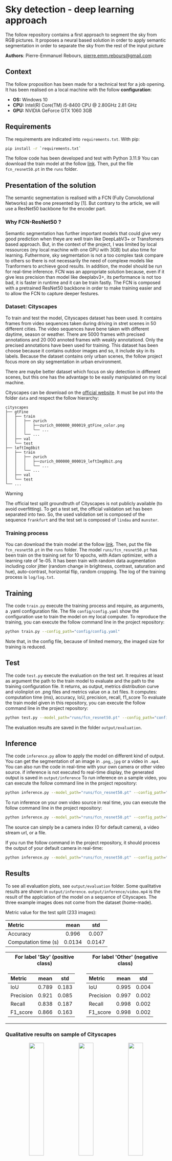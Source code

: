 # Sky detection - deep learning approach

The follow repository contains a first approach to segment the sky from  RGB pictures.
It proposes a neural based solution in order to apply semantic segmentation in order to separate the sky from the rest of the input picture

**Authors**: Pierre-Emmanuel Rebours, pierre.emm.rebours@gmail.com

## Context

The follow proposition has been made for a technical test for a job opening. It has been realised on a local machine with the follow **configuration**:
- **OS:** Windows 10
- **CPU:** Intel(R) Core(TM) i5-8400 CPU @ 2.80GHz   2.81 GHz
- **GPU:** NVIDIA GeForce GTX 1060 3GB

## Requirements

The requirements are indicated into `requirements.txt`. With pip:
```bash
pip install -r `requirements.txt`
```
The follow code has been developed and test with Python 3.11.9
You can download the train model at the follow [link](https://drive.google.com/file/d/1jC3rfhn1ANDZa1LhS2PkrRz2abkB8V_k/view?usp=sharing). Then, put the file `fcn_resnet50.pt` in the `runs` folder.


## Presentation of the solution

The semantic segmentation is realised with a FCN (Fully Convolutional Networks) as the one presented by [1]. But contrary to the article, we will use a ResNet50 backbone for the encoder part.

### Why FCN-ResNet50 ?

Semantic segmentation has further important models that could give very good prediction when theye are well train like DeepLabV3+ or Transfomers based approach.
But, in the context of the project, I was limited by local ressources (my local machine with one GPU with 3GB) but also time for learning.
Futhermore, sky segmentation is not a too complex task compare to others so there is not necessarily the need of complexe models like Tranformers to archieve good results.
In addition, the model should be run for real-time inference.
FCN was an appropriate solution because, even if it give less precision than model like deeplabv3+, its performance is not too bad, it is faster in runtime and it can be train fastly.
The FCN is composed with a pretrained ResNet50 backbone in order to make training easier and to allow the FCN to capture deeper festures.

### Dataset: Cityscapes

To train and test the model, Cityscapes dataset has been used. It contains frames from video sequences taken during driving in stret scenes in 50 different cities. The video sequences have bene taken with different daytime, season or weather.
There are 5000 frames with precised annotations and 20 000 annoted frames with weakly annotationd. Only the precised annotations have been used for training.
This dataset has been choose because it contains outdoor images and so, it include sky in its labels.
Because the dataset contains only urban scenes, the follow project focus more on sky segmentation in urban environment.

There are maybe better dataset which focus on sky detection in diffenent scenes, but this one has the advantage to be easily manipulated on my local machine.

Cityscapes can be download on the [official website](https://www.cityscapes-dataset.com/). It must be put into the folder `data` and respect the follow hierarchy:

    cityscapes
    ├── gtFine
    │   ├── train
    │   │   ├── zurich
    │   │   │   ├──zurich_000000_000019_gtFine_color.png
    │   │   │   └── ...
    │   │   └── ...
    │   ├── val
    │   └── test
    ├── leftImg8bit                  
    │   ├── train
    │   │   ├── zurich
    │   │   │   ├──zurich_000000_000019_leftImg8bit.png
    │   │   │   └── ...
    │   │   └── ...          
    │   ├── val         
    │   └── test                
    └── ...

> [!WARNING]
> The official test split groundtruth of Cityscapes is not publicly available (to avoid overfitting). To get a test set, the official validation set has been separated into two.
> So, the used validation set is composed of the sequence  `frankfurt` and the test set is composed of `lindau` and `munster`.

### Training process

You can download the train model at the follow [link](https://drive.google.com/file/d/1jC3rfhn1ANDZa1LhS2PkrRz2abkB8V_k/view?usp=sharing). Then, put the file `fcn_resnet50.pt` in the `runs` folder.
The model `runs/fcn_resnet50.pt` has been train on the training set for 10 epochs, with Adam optimizer, with a learning rate of 1e-05.
It has been train with random data augmentation including color jitter (random change in brightness, contrast, saturation and hue), auto-contrast, horizontal flip, random cropping.
The log of the training process is `log/log.txt`.

## Training

The code `train.py` execute the training process and require, as arguments, a .yaml configuration file. The file `config/config.yaml` show the configuration use to train the model on my local computer.
To reproduce the training, you can execute the follow command line in the project repository:

```bash
python train.py --config_path="config/config.yaml"
```

Note that, in the config file, because of limited memory, the imaged size for training is reduced.

## Test

The code `test.py` execute the evaluation on the test set. It requires at least as argument the path to the train model to evaluate and the path to the training configuration file.
It returns, as output, metrics distribution curve and violinplot on .png files and metrics value on a .txt files. It computes: computation time (ms), accuracy, IoU, precision, recall, f1_score
To evaluate the train model given in this repository, you can execute the follow command line in the project repository:

```bash
python test.py --model_path="runs/fcn_resnet50.pt" --config_path="config/config.yaml"
```

The evaluation results are saved in the folder `output/evaluation`.

##  Inference

The code `inference.py` allow to apply the model on different kind of output. You can get the segmentation of an image in `.png`,`.jpg` or a video in `.mp4`.
You can also run the code in real-time with your own camera or other video source. if inference is not executed fo real-time display, the generated output is saved in `output/inference`
To run inference on a sample video, you can execute the follow command line in the project repository:

```bash
python inference.py --model_path="runs/fcn_resnet50.pt" --config_path="config/config.yaml" --input="sample/video.mp4"
```

To run inference on your own video source in real time, you can execute the follow command line in the project repository:

```bash
python inference.py --model_path="runs/fcn_resnet50.pt" --config_path="config/config.yaml" --input="your/video/source" --real_time
```

The source can simply be a camera index (0 for default camera), a video stream url, or a file.

If you run the follow command in the project repository, it should process the output of your default camera in real-time:

```bash
python inference.py --model_path="runs/fcn_resnet50.pt" --config_path="config/config.yaml"
```

## Results

To see all evaluation plots, see `output/evaluation` folder. Some qualitative results are shown in `output/inference`.
`output/inference/video.mp4` is the result of the applciation of the model on a sequence of Cityscapes. The three example images does not come from the dataset (home-made).

Metric value for the test split (233 images):
<div align="center">

|  Metric         | mean  | std |
| :--------        | :-------------: | :----:   | 
| Accuracy  | 0.996       |  0.007     | 
| Computation time (s)  | 0.0134      |  0.0147      | 

</div>

<div align="center">
<table>
<tr><th>For label 'Sky' (positive class)</th><th>For label 'Other' (negative class)</th></tr>
<tr><td>

|  Metric  | mean  | std |
| :--------        | :-------------: | :----:   | 
| IoU  | 0.789      |  0.183     | 
| Precision | 0.921      |  0.085      |
| Recall | 0.838      |  0.187      | 
| F1_score | 0.866      |  0.163     | 

</td><td>

|  Metric     | mean  | std |
| :--------        | :-------------: | :----:   | 
| IoU  | 0.995       |  0.004     | 
| Precision | 0.997      |  0.002      |
| Recall | 0.998      |  0.002     | 
| F1_score | 0.998      |  0.002     | 

</td></tr> </table>
</div>

### Qualitative results on sample of Cityscapes

<div align="center">
<img src="./sample/cityscapes_lindau.png"   width="30%">
<img src="./sample/cityscapes_munster.png"   width="30%">
<img src="./sample/cityscapes_munster_2.png"   width="30%">
</div>
<div align="center">
<img src="./output/cityscapes_lindau.png"   width="30%">
<img src="./output/cityscapes_munster.png"   width="30%">
<img src="./output/cityscapes_munster_2.png"   width="30%">
</div>


### Qualitative results on random image (outside Cityscapes)

<div align="center">
<img src="./sample/ex_1.jpg"   width="30%">
<img src="./sample/ex_2.jpg"   width="30%">
<img src="./sample/ex_3.JPG"   width="30%">
</div>
<div align="center">
<img src="./output/inference/ex_1.png"   width="30%">
<img src="./output/inference/ex_2.png"   width="30%">
<img src="./output/inference/ex_3.png"   width="30%">
</div>



## Perspective

This approach has limitations. First, because I have to work with limited ressources, I have to reduce the input size to train the model and so, the model lose in precision because it cannot process fine details.

Then, if Cityscapes is a good dataset, it focus only on urban scenes. And so, the model give better performances for urban outdoor scenes. Finding datasets with more various outdoor scenes could improve the generalizability of the model. SkyFinder is a dataset that focus on task like sky detection [2]. It contains outputs of 53 fixed camera in various scenes, with various time,weather an season conditions. It represents approximately 100 000 images. But the fact that the camera is fixed implies that there are not a lot of change in the scenes geometries. Geometrical data augmentation transformrs are required. I started to implement the dataset to load it in  `utils/dataset.py`.

About the computation time, the model run fast and real-time execution is possible. But the inference code `inference.py` could be computed fastly. The problem relies in particular on memory moves between cpu and gpu. A full computaion on gpu is preferable. TensorRT could also improve computation time over PyTorch.


## Reference

[1] [Fully Convolutional Networks for Semantic Segmentation](https://arxiv.org/abs/1411.4038)

[2] [Sky segmentation in the wild: An empirical study](https://ieeexplore.ieee.org/document/7477637)